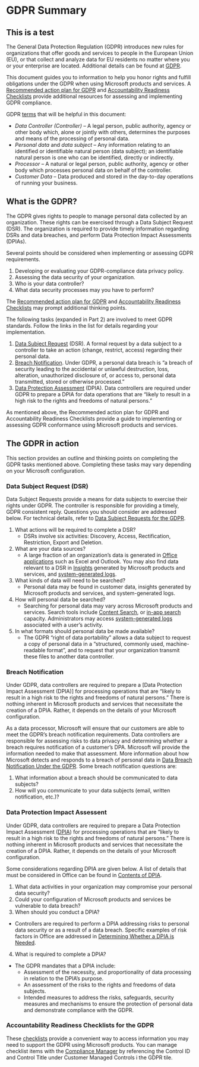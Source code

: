 # GDPR Summary #

## This is a test ##

The General Data Protection Regulation (GDPR) introduces new rules for organizations that offer goods and services to people in the European Union (EU), or that collect and analyze data for EU residents no matter where you or your enterprise are located. Additional details can be found at [GDPR][GDPRhomeTopic].

This document guides you to information to help you honor rights and fulfill obligations under the GDPR when using Microsoft products and services. A [Recommended action plan for GDPR][GDPRactPlan] and [Accountability Readiness Checklists][GDPRaccountReady] provide additional resources for assessing and implementing GDPR compliance.

GDPR [terms][gdprTerms] that will be helpful in this document:
 * _Data Controller (Controller)_ – A legal person, public authority, agency or other body which, alone or jointly with others, determines the purposes and means of the processing of personal data.  
 * _Personal data_ and _data subject_ – Any information relating to an identified or identifiable natural person (data subject); an identifiable natural person is one who can be identified, directly or indirectly.  
 * _Processor_ – A natural or legal person, public authority, agency or other body which processes personal data on behalf of the controller.  
 * _Customer Data_ – Data produced and stored in the day-to-day operations of running your business.

## What is the GDPR? ##

The GDPR gives rights to people to manage personal data collected by an organization. These rights can be exercised through a Data Subject Request (DSR). The organization is required to provide timely information regarding DSRs and data breaches, and perform Data Protection Impact Assessments (DPIAs).

Several points should be considered when implementing or assessing GDPR requirements.
1. Developing or evaluating your GDPR-compliance data privacy policy.  
1. Assessing the data security of your organization.  
1. Who is your data controller?
1. What data security processes may you have to perform?

The [Recommended action plan for GDPR][GDPRactPlan] and [Accountability Readiness Checklists][GDPRaccReady] may prompt additional thinking points.

The following tasks (expanded in Part 2) are involved to meet GDPR standards. Follow the links in the list for details regarding your implementation.  
1. [Data Subject Request][GDPRdsr] (DSR). A formal request by a data subject to a controller to take an action (change, restrict, access) regarding their personal data.  
1. [Breach Notification][GDPRbreach]. Under GDPR, a personal data breach is “a breach of security leading to the accidental or unlawful destruction, loss, alteration, unauthorized disclosure of, or access to, personal data transmitted, stored or otherwise processed.”
1. [Data Protection Assessment][GDPRdpia] (DPIA). Data controllers are required under GDPR to prepare a DPIA for data operations that are “likely to result in a high risk to the rights and freedoms of natural persons.”

As mentioned above, the Recommended action plan for GDPR and Accountability Readiness Checklists provide a guide to implementing or assessing GDPR conformance using Microsoft products and services.

## The GDPR in action ##

This section provides an outline and thinking points on completing the GDPR tasks mentioned above. Completing these tasks may vary depending on your Microsoft configuration.

### Data Subject Request (DSR) ###

Data Subject Requests provide a means for data subjects to exercise their rights under GDPR. The controller is responsible for providing a timely, GDPR consistent reply. Questions you should consider are addressed below. For technical details, refer to [Data Subject Requests for the GDPR][GDPRdsr].  
1. What actions will be required to complete a DSR?  
     * DSRs involve six activities: Discovery, Access, Rectification, Restriction, Export and Deletion.
1. What are your data sources?  
     * A large fraction of an organization’s data is generated in [Office applications][GDPRofficeApps] such as Excel and Outlook. You may also find data relevant to a DSR in [Insights][GDPRinsights] generated by Microsoft products and services, and [system-generated logs][GDPRlogs].
1. What kinds of data will need to be searched?  
     * Personal data may be found in customer data, insights generated by Microsoft products and services, and system-generated logs.
1. How will personal data be searched?  
     * Searching for personal data may vary across Microsoft products and services. Search tools include [Content Search][GDPRcontentSearch], or [in-app search][GDPRinAppSearch] capacity. Administrators may access [system-generated logs][GDPRlogsAdmin] associated with a user’s activity.  
1. In what formats should personal data be made available?  
     * The GDPR “right of data portability” allows a data subject to request a copy of personal data in a “structured, commonly used, machine-readable format”, and to request that your organization transmit these files to another data controller.

### Breach Notification ###

Under GDPR, data controllers are required to prepare a [Data Protection Impact Assessment (DPIA)] for processing operations that are “likely to result in a high risk to the rights and freedoms of natural persons.” There is nothing inherent in Microsoft products and services that necessitate the creation of a DPIA. Rather, it depends on the details of your Microsoft configuration.

As a data processor, Microsoft will ensure that our customers are able to meet the GDPR’s breach notification requirements. Data controllers are responsible for assessing risks to data privacy and determining whether a breach requires notification of a customer’s DPA. Microsoft will provide the information needed to make that assessment. More information about how Microsoft detects and responds to a breach of personal data in [Data Breach Notification Under the GDPR][GDPRbreachNotif]. Some breach notification questions are:

1. What information about a breach should be communicated to data subjects?  
2. How will you communicate to your data subjects (email, written notification, etc.)?

### Data Protection Impact Assessent ###

Under GDPR, data controllers are required to prepare a Data Protection Impact Assessment ([DPIA][GDPRdpia]) for processing operations that are “likely to result in a high risk to the rights and freedoms of natural persons.” There is nothing inherent in Microsoft products and services that necessitate the creation of a DPIA. Rather, it depends on the details of your Microsoft configuration.

Some considerations regarding DPIA are given below. A list of details that must be considered in Office can be found in [Contents of DPIA][GDPRdpiaContents].

1. What data activities in your organization may compromise your personal data security?  
1. Could your configuration of Microsoft products and services be vulnerable to data breach?  
1. When should you conduct a DPIA?  
 * Controllers are required to perform a DPIA addressing risks to personal data security or as a result of a data breach. Specific examples of risk factors in Office are addressed in [Determining Whether a DPIA is Needed][GDPRdpiaNeeded].  
4. What is required to complete a DPIA?  
 * The GDPR mandates that a DPIA include:  
    * Assessment of the necessity, and proportionality of data processing in relation to the DPIA’s purpose.
    * An assessment of the risks to the rights and freedoms of data subjects.
    * Intended measures to address the risks, safeguards, security measures and mechanisms to ensure the protection of personal data and demonstrate compliance with the GDPR.

### Accountability Readiness Checklists for the GDPR ###

These [checklists][GDPRaccountReady] provide a convenient way to access information you may need to support the GDPR using Microsoft products. You can manage checklist items with the [Compliance Manager][GDPRcomplianceMgr] by referencing the Control ID and Control Title under Customer Managed Controls i the GDPR tile.

[GDPRhomeTopic]: https://docs.microsoft.com/en-us/microsoft-365/compliance/gdpr?toc=/microsoft-365/enterprise/toc.json

[GDPRrightsSummary]: https://docs.microsoft.com/en-us/microsoft-365/compliance/gdpr-dsr-office365
[GDPRactPlan]: https://docs.microsoft.com/en-us/microsoft-365/compliance/gdpr-action-plan
[GDPRaccountReady]: https://docs.microsoft.com/en-us/microsoft-365/compliance/gdpr-arc

[GDPRdsr]: https://docs.microsoft.com/en-us/microsoft-365/compliance/gdpr-data-subject-requests?toc=/microsoft-365/enterprise/toc.json
[GDPR365DPIA]: https://docs.microsoft.com/en-us/microsoft-365/compliance/gdpr-data-protection-impact-assessments
[gdprTerms]: https://docs.microsoft.com/en-us/microsoft-365/compliance/gdpr-dsr-office365?toc=/microsoft-365/enterprise/toc.json#terminology

[GDPRactPlan]: https://docs.microsoft.com/en-us/microsoft-365/compliance/gdpr-action-plan
[GDPRaccReady]: https://docs.microsoft.com/en-us/microsoft-365/compliance/gdpr-arc

[GDPRdsr]: https://docs.microsoft.com/en-us/microsoft-365/compliance/gdpr-data-subject-requests?toc=/microsoft-365/enterprise/toc.json

[GDPRbreach]: https://docs.microsoft.com/en-us/microsoft-365/compliance/gdpr-breach-notification?toc=/microsoft-365/enterprise/toc.json
[GDPRdpia]: https://docs.microsoft.com/en-us/microsoft-365/compliance/gdpr-data-protection-impact-assessments

[GDPRMSTP]: https://servicetrust.microsoft.com/

[GDPRofficeApps]: https://docs.microsoft.com/en-us/microsoft-365/compliance/gdpr-dsr-office365?toc=/microsoft-365/enterprise/toc.json#using-the-content-search-ediscovery-tool-to-respond-to-dsrs
[GDPRinsights]: https://docs.microsoft.com/en-us/microsoft-365/compliance/gdpr-dsr-office365#part-2-responding-to-dsrs-with-respect-to-insights-generated-by-office-365
[GDPRlogs]: https://docs.microsoft.com/en-us/microsoft-365/compliance/gdpr-dsr-office365?toc=/microsoft-365/enterprise/toc.json#part-3-responding-to-dsrs-for-system-generated-logs
[GDPRcontentSearch]: https://docs.microsoft.com/en-us/microsoft-365/compliance/gdpr-dsr-office365?toc=/microsoft-365/enterprise/toc.json#using-the-content-search-ediscovery-tool-to-respond-to-dsrs
[GDPRinAppSearch]: https://docs.microsoft.com/en-us/microsoft-365/compliance/gdpr-dsr-office365#using-in-app-functionality-to-respond-to-dsrs
[GDPRlogsAdmin]: https://docs.microsoft.com/en-us/microsoft-365/compliance/gdpr-dsr-office365#part-3-responding-to-dsrs-for-system-generated-logs

[GDPRbreachNotif]: https://servicetrust.microsoft.com/ViewPage/GDPRBreach

[GDPRdpia]: https://docs.microsoft.com/en-us/microsoft-365/compliance/gdpr-data-protection-impact-assessments
[GDPRdpiaNeeded]: https://docs.microsoft.com/en-us/microsoft-365/compliance/gdpr-dpia-office365#part-1--determining-whether-a-dpia-is-needed
[GDPRdpiaContents]: https://docs.microsoft.com/en-us/microsoft-365/compliance/gdpr-dpia-office365#part-2--contents-of-a-dpia

[GDPRcomplianceMgr]: https://servicetrust.microsoft.com/ComplianceManager
[GDPRdataProtSec]: https://docs.microsoft.com/en-us/microsoft-365/compliance/gdpr-arc-office365#5-data-protection--security
